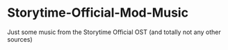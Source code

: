 # Storytime-Official-Mod-Music

Just some music from the Storytime Official OST (and totally not any other sources)
